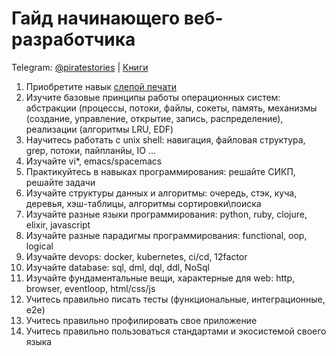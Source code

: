 # Гайд начинающего веб-разработчика

Telegram: [@piratestories](https://t.me/piratestories) | [Книги](https://github.com/kakoi-to-pirat/web-developer-on-linux/blob/master/books.md)

1. Приобретите навык [слепой печати](https://ru.wikipedia.org/wiki/Слепой_метод_печати)
2. Изучите базовые принципы работы операционных систем: абстракции (процессы, потоки, файлы, сокеты, память, механизмы (создание, управление, открытие, запись, распределение), реализации (алгоритмы LRU, EDF)
3. Научитесь работать с unix shell: навигация, файловая структура, grep, потоки, пайпланйы, IO ...
4. Изучайте vi*, emacs/spacemacs
5. Практикуйтесь в навыках программирования: решайте СИКП, решайте задачи
6. Изучайте структуры данных и алгоритмы: очередь, стэк, куча, деревья, хэш-таблицы, алгоритмы сортировки\поиска
7. Изучайте разные языки программирования: python, ruby, clojure, elixir, javascript
8. Изучайте разные парадигмы программирования:  functional, oop, logical
9. Изучайте devops: docker, kubernetes, ci/cd, 12factor
10. Изучайте database: sql, dml, dql, ddl, NoSql
11. Изучайте фундаментальные вещи, характерные для web: http, browser, eventloop, html/css/js
12. Учитесь правильно писать тесты (функциональные, интеграционные, e2e)
13. Учитесь правильно профилировать свое приложение
14. Учитесь правильно пользоваться стандартами и экосистемой своего языка
